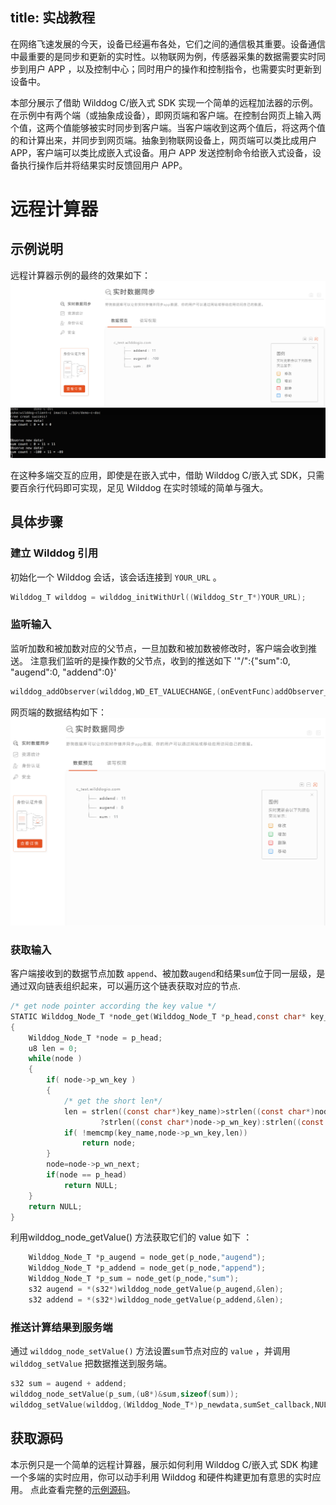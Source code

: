 title: 实战教程
---
在网络飞速发展的今天，设备已经遍布各处，它们之间的通信极其重要。设备通信中最重要的是同步和更新的实时性。以物联网为例，传感器采集的数据需要实时同步到用户 APP ，以及控制中心；同时用户的操作和控制指令，也需要实时更新到设备中。

本部分展示了借助 Wilddog C/嵌入式 SDK 实现一个简单的远程加法器的示例。在示例中有两个端（或抽象成设备），即网页端和客户端。在控制台网页上输入两个值，这两个值能够被实时同步到客户端。当客户端收到这两个值后，将这两个值的和计算出来，并同步到网页端。抽象到物联网设备上，网页端可以类比成用户 APP，客户端可以类比成嵌入式设备。用户 APP 发送控制命令给嵌入式设备，设备执行操作后并将结果实时反馈回用户 APP。


# 远程计算器

## 示例说明

远程计算器示例的最终的效果如下：
![](display.jpg)

在这种多端交互的应用，即使是在嵌入式中，借助 Wilddog C/嵌入式 SDK，只需要百余行代码即可实现，足见 Wilddog 在实时领域的简单与强大。


## 具体步骤

### 建立 Wilddog 引用
初始化一个 Wilddog 会话，该会话连接到 `YOUR_URL` 。
```c
Wilddog_T wilddog = wilddog_initWithUrl((Wilddog_Str_T*)YOUR_URL);
```

### 监听输入

监听加数和被加数对应的父节点，一旦加数和被加数被修改时，客户端会收到推送。
注意我们监听的是操作数的父节点，收到的推送如下  '"/":{"sum":0, "augend":0, "addend":0}'
```c
wilddog_addObserver(wilddog,WD_ET_VALUECHANGE,(onEventFunc)addObserver_callback,(void*)wilddog);
```
网页端的数据结构如下：
![](data.jpg)

### 获取输入

客户端接收到的数据节点加数 `append`、被加数`augend`和结果`sum`位于同一层级，是通过双向链表组织起来，可以遍历这个链表获取对应的节点.
```c
/* get node pointer according the key value */
STATIC Wilddog_Node_T *node_get(Wilddog_Node_T *p_head,const char* key_name)
{
    Wilddog_Node_T *node = p_head;
    u8 len = 0;
    while(node )
    {
        if( node->p_wn_key )
        {
            /* get the short len*/
            len = strlen((const char*)key_name)>strlen((const char*)node->p_wn_key)\
                    ?strlen((const char*)node->p_wn_key):strlen((const char*)key_name);
            if( !memcmp(key_name,node->p_wn_key,len))
                return node;
        }
        node=node->p_wn_next;
        if(node == p_head)
            return NULL;
    }
    return NULL;
}
```
利用wilddog_node_getValue() 方法获取它们的 value 如下 ： 
```c
    Wilddog_Node_T *p_augend = node_get(p_node,"augend");
    Wilddog_Node_T *p_addend = node_get(p_node,"append");
    Wilddog_Node_T *p_sum = node_get(p_node,"sum");
    s32 augend = *(s32*)wilddog_node_getValue(p_augend,&len);   
    s32 addend = *(s32*)wilddog_node_getValue(p_addend,&len);
```

### 推送计算结果到服务端
通过 `wilddog_node_setValue()` 方法设置`sum`节点对应的 `value` ，并调用 `wilddog_setValue` 把数据推送到服务端。

```c
s32 sum = augend + addend;
wilddog_node_setValue(p_sum,(u8*)&sum,sizeof(sum));
wilddog_setValue(wilddog,(Wilddog_Node_T*)p_newdata,sumSet_callback,NULL);
```

## 获取源码
本示例只是一个简单的远程计算器，展示如何利用 Wilddog C/嵌入式 SDK 构建一个多端的实时应用，你可以动手利用 Wilddog 和硬件构建更加有意思的实时应用。
点此查看完整的[示例源码](https://github.com/skylli/demo-c-doc4.git)。



